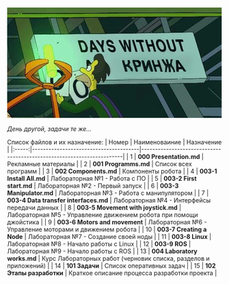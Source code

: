 ![Image_1](https://github.com/Hedgehog0224/catkin_ws/blob/docs/Documentation/Memes/No_cringe_HD.png)

*День другой, задачи те же...*

Список файлов и их назначение:
| Номер | Наименоваиние                         | Назначение                                                            |
|:-----:|---------------------------------------|-----------------------------------------------------------------------|
| 1     | **000 Presentation.md**               | Рекламные материалы                                                   |
| 2     | **001 Programms.md**                  | Список всех программ                                                  |
| 3     | **002 Components.md**                 | Компоненты робота                                                     |
| 4     | **003-1 Install All.md**              | Лабораторная №1 - Работа с ПО                                         |
| 5     | **003-2 First start.md**              | Лабораторная №2 - Первый запуск                                       |
| 6     | **003-3 Manipulator.md**              | Лабораторная №3 - Работа с манипулятором                              |
| 7     | **003-4 Data transfer interfaces.md** | Лабораторная №4 - Интерфейсы передачи данных                          |
| 8     | **003-5 Movement with joystick.md**   | Лабораторная №5 - Управление движением робота при помощи джойстика    |
| 9     | **003-6 Motors and movement**         | Лабораторная №6 - Управление моторами и движением робота              |
| 10    | **003-7 Creating a Node**             | Лабораторная №7 - Создание своей ноды                                 |
| 11    | **003-8 Linux**                       | Лабораторная №8 - Начало работы с Linux                               |
| 12    | **003-9 ROS**                         | Лабораторная №9 - Начало работы с ROS                                 |
| 13    | **004 Laboratory works.md**           | Курс Лабораторных работ (черновик списка, разделов и приложений)      |
| 14    | **101 Задачи**                        | Список оперативных задач                                              |
| 15    | **102 Этапы разработки**              | Краткое описание процесса разработки проекта                          |
